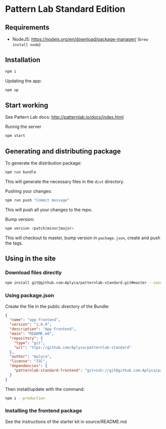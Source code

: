 Pattern Lab Standard Edition
=======================================

Requirements
------------

* NodeJS: https://nodejs.org/en/download/package-manager/ (`brew install node`)


Installation
------------

```bash
npm i
```

Updating the app:

```bash
npm up
```

Start working
-------------

See Pattern Lab docs: http://patternlab.io/docs/index.html

Runnig the server

```bash
npm start
```

Generating and distributing package
-----------------------------------

To generate the distribution package:

```bash
npm run bundle
```
This will generate the necessary files in the `dist` directory.

Pushing your changes:

```bash
npm run push "Commit message"
```
This will push all your changes to the repo.


Bump version:

```bash
npm version <patch|minor|major>
```
This will checkout to master, bump version in `package.json`, create and push the tags.

Using in the site
-----------------

### Download files directly

```bash
npm install git@github.com:Aplyca/patternlab-standard.git#master --save
```

### Using package.json

Create the file in the public directory of the Bundle:

```json
{
  "name": "app-frontend",
  "version": "1.0.0",
  "description": "App Frontend",
  "main": "README.md",
  "repository": {
    "type": "git",
    "url": "ttps://github.com/Aplyca/patternlab-standard"
  },
  "author": "Aplyca",
  "license": "ISC",
  "dependencies": {
    "patternlab-standard-frontend": "git+ssh://git@github.com:Aplyca/patternlab-standard.git#master"
  }
}
```

Then install/update with the command:

```bash
npm i --production
```

### Installing the frontend package

See the instructions of the starter kit in source/README.md

